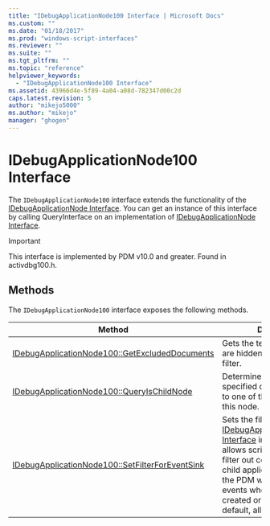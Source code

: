 ```yaml
---
title: "IDebugApplicationNode100 Interface | Microsoft Docs"
ms.custom: ""
ms.date: "01/18/2017"
ms.prod: "windows-script-interfaces"
ms.reviewer: ""
ms.suite: ""
ms.tgt_pltfrm: ""
ms.topic: "reference"
helpviewer_keywords: 
  - "IDebugApplicationNode100 Interface"
ms.assetid: 43966d4e-5f89-4a04-a08d-782347d00c2d
caps.latest.revision: 5
author: "mikejo5000"
ms.author: "mikejo"
manager: "ghogen"
---
```

# IDebugApplicationNode100 Interface
The `IDebugApplicationNode100` interface extends the functionality of the [IDebugApplicationNode Interface](../../winscript/reference/idebugapplicationnode-interface.md). You can get an instance of this interface by calling QueryInterface on an implementation of [IDebugApplicationNode Interface](../../winscript/reference/idebugapplicationnode-interface.md).  
  
> [!IMPORTANT]
>  This interface is implemented by PDM v10.0 and greater. Found in activdbg100.h.  
  
## Methods  
 The `IDebugApplicationNode100` interface exposes the following methods.  
  
|Method|Description|  
|------------|-----------------|  
|[IDebugApplicationNode100::GetExcludedDocuments](../../winscript/reference/idebugapplicationnode100-getexcludeddocuments.md)|Gets the text documents that are hidden by the specified filter.|  
|[IDebugApplicationNode100::QueryIsChildNode](../../winscript/reference/idebugapplicationnode100-queryischildnode.md)|Determines whether the specified document belongs to one of the child nodes of this node.|  
|[IDebugApplicationNode100::SetFilterForEventSink](../../winscript/reference/idebugapplicationnode100-setfilterforeventsink.md)|Sets the filter on a particular [IDebugApplicationNodeEvents Interface](../../winscript/reference/idebugapplicationnodeevents-interface.md) implementation. It allows script debuggers to filter out compiler-generated child application nodes so that the PDM will no longer send events when the nodes are created or removed. By default, all nodes will be sent.|